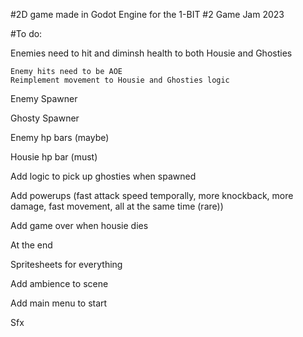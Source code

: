 #2D game made in Godot Engine for the 1-BIT #2 Game Jam 2023

#To do:

Enemies need to hit and diminsh health to both Housie and Ghosties
	
	Enemy hits need to be AOE
	Reimplement movement to Housie and Ghosties logic

Enemy Spawner

Ghosty Spawner

Enemy hp bars (maybe)

Housie hp bar (must)

Add logic to pick up ghosties when spawned

Add powerups (fast attack speed temporally, more knockback, more damage, fast movement, all at the same time (rare))

Add game over when housie dies



At the end

Spritesheets for everything

Add ambience to scene

Add main menu to start

Sfx
